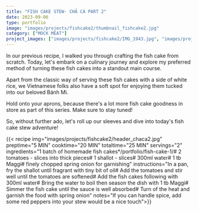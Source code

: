 ```yaml
---
title: "FISH CAKE STEW- CHẢ CÁ PART 2"
date: 2023-09-06
type: portfolio
image: "images/projects/fishcake2/thumbnail_fishcake2.jpg"
category: ["MOCK MEAT"]
project_images: ["images/projects/fishcake2/IMG_1943.jpg", "images/projects/fishcake2/IMG_1917.jpg"]
---
```

In our previous recipe, I walked you through crafting the fish cake from scratch. Today, let's embark on a culinary journey and explore my preferred method of turning these fish cakes into a standout main course.

Apart from the classic way of serving these fish cakes with a side of white rice, we Vietnamese folks also have a soft spot for enjoying them tucked into our beloved Bánh Mì.

Hold onto your aprons, because there's a lot more fish cake goodness in store as part of this series. Make sure to stay tuned!

So, without further ado, let's roll up our sleeves and dive into today's fish cake stew adventure!

{{< recipe 
img="images/projects/fishcake2/header_chaca2.jpg"
preptime="5 MIN" 
cooktime="20 MIN" 
totaltime="25 MIN" 
servings="2" 
ingredients="1 batch of homemade fish cakes*/portfolio/fish-cake-1/# 2 tomatoes - slices into thick pieces# 1 shallot - slices# 300ml water# 1 tb Maggi# finely chopped spring onion for garnishing" 
instructions="In a pan, fry the shallot until fragrant with tiny bit of oil# Add the tomatoes and stir well until the tomatoes are softened# Add the fish cakes following with 300ml water# Bring the water to boil then season the dish with 1 tb Maggi# Simmer the fish cake until the sauce is well absorbed# Turn of the heat and garnish the food with spring onion"
notes="If you can handle spice, add some red peppers into your stew would be a nice touch">}}



